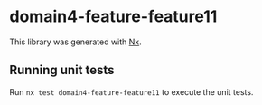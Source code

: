 # domain4-feature-feature11

This library was generated with [Nx](https://nx.dev).

## Running unit tests

Run `nx test domain4-feature-feature11` to execute the unit tests.
